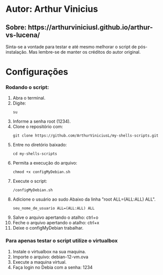 <h1>Autor: Arthur Vinicius</h1>
<h2>Sobre: https://arthurviniciusl.github.io/arthur-vs-lucena/</h2>

<p>Sinta-se a vontade para testar e até mesmo melhorar o script de pós-instalação. Mas lembre-se de manter os créditos do autor original.</p>

<h1>Configurações</h1>

<h3>Rodando o script:</h3>
<ol>
    <li>Abra o terminal.</li>
    <li>Digite:
        <pre><code>su</code></pre>
    </li>
    <li>Informe a senha root (1234).</li>
    <li>Clone o repositório com:
        <pre><code>git clone https://github.com/ArthurViniciusL/my-shells-scripts.git</code></pre>
    </li>
    <li>Entre no diretório baixado:
        <pre><code>cd my-shells-scripts</code></pre>
    </li>
    <li>Permita a execução do arquivo:
        <pre><code>chmod +x configMyDebian.sh</code></pre>
    </li>
    <li>Execute o script:
        <pre><code>/configMyDebian.sh</code></pre>
    </li>
    <li>Adicione o usuário ao sudo Abaixo da linha "root ALL=(ALL:ALL) ALL".
        <pre><code>seu_nome_de_usuario ALL=(ALL:ALL) ALL</code></pre>
     </li>
    <li>Salve o arquivo apertando o atalho: ctrl+o</li>
    <li>Feche o arquivo apertando o atalho: ctrl+x</li>
    <li>Deixe o configMyDebian trabalhar.</li>
</ol>

<h3>Para apenas testar o script utilize o virtualbox</h3>
    
<ol>
    <li>Instale o virtualbox na sua maquina.</li>
    <li>Importe o arquivo: debian-12-vm.ova</li>
    <li>Execute a maquina virtual.</li>
    <li>Faça login no Debia com a senha: 1234</li>
</ol>
